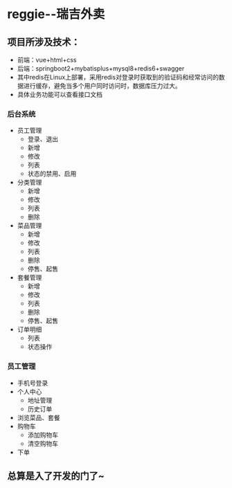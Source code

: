 # reggie--瑞吉外卖

## 项目所涉及技术：
* 前端：vue+html+css
* 后端：springboot2+mybatisplus+mysql8+redis6+swagger
* 其中redis在Linux上部署，采用redis对登录时获取到的验证码和经常访问的数据进行缓存，避免当多个用户同时访问时，数据库压力过大。
* 具体业务功能可以查看接口文档


### 后台系统
* 员工管理
  * 登录、退出
  * 新增
  * 修改
  * 列表
  * 状态的禁用、启用
* 分类管理
  * 新增
  * 修改
  * 列表
  * 删除
* 菜品管理
  * 新增
  * 修改
  * 列表
  * 删除
  * 停售、起售
* 套餐管理
  * 新增
  * 修改
  * 列表
  * 删除
  * 停售、起售
* 订单明细
  * 列表
  * 状态操作
### 员工管理
* 手机号登录
* 个人中心
  * 地址管理
  * 历史订单
* 浏览菜品、套餐
* 购物车
  * 添加购物车
  * 清空购物车
* 下单


## 总算是入了开发的门了~

